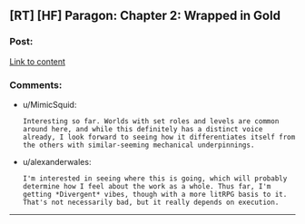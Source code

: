 ## [RT] [HF] Paragon: Chapter 2: Wrapped in Gold

### Post:

[Link to content](http://storyofparagon.com/2019/05/01/chapter-2-wrapped-in-gold/)

### Comments:

- u/MimicSquid:
  ```
  Interesting so far. Worlds with set roles and levels are common around here, and while this definitely has a distinct voice already, I look forward to seeing how it differentiates itself from the others with similar-seeming mechanical underpinnings.
  ```

- u/alexanderwales:
  ```
  I'm interested in seeing where this is going, which will probably determine how I feel about the work as a whole. Thus far, I'm getting *Divergent* vibes, though with a more litRPG basis to it. That's not necessarily bad, but it really depends on execution.
  ```

---


